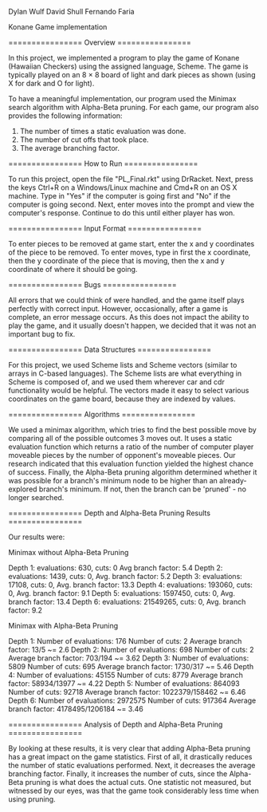 Dylan Wulf
David Shull
Fernando Faria

Konane Game implementation

================ Overview ================

In this project, we implemented a program to play the game of Konane
(Hawaiian Checkers) using the assigned language, Scheme. The game is typically
played on an 8 × 8 board of light and dark pieces as shown (using X for dark
and O for light).

To have a meaningful implementation, our program used the Minimax search
algorithm with Alpha-Beta pruning. For each game, our program also provides the
following information:

  1. The number of times a static evaluation was done.
  2. The number of cut offs that took place.
  3. The average branching factor. 

================ How to Run ================

To run this project, open the file "PL_Final.rkt" using DrRacket. Next, press
the keys Ctrl+R on a Windows/Linux machine and Cmd+R on an OS X machine. Type in
"Yes" if the computer is going first and "No" if the computer is going second.
Next, enter moves into the prompt and view the computer's response. Continue to
do this until either player has won.

================ Input Format ================

To enter pieces to be removed at game start, enter the x and y coordinates of
the piece to be removed. To enter moves, type in first the x coordinate, then
the y coordinate of the piece that is moving, then the x and y coordinate of
where it should be going.

================ Bugs ================

All errors that we could think of were handled, and the game itself plays
perfectly with correct input. However, occasionally, after a game is complete,
an error message occurs. As this does not impact the ability to play the game,
and it usually doesn't happen, we decided that it was not an important bug to
fix.

================ Data Structures ================

For this project, we used Scheme lists and Scheme vectors (similar to arrays in
C-based languages). The Scheme lists are what everything in Scheme is composed
of, and we used them wherever car and cdr functionality would be helpful. The
vectors made it easy to select various coordinates on the game board, because
they are indexed by values.

================ Algorithms ================

We used a minimax algorithm, which tries to find the best possible move by
comparing all of the possible outcomes 3 moves out. It uses a static evaluation
function which returns a ratio of the number of computer player moveable pieces
by the number of opponent's moveable pieces. Our research indicated that this
evaluation function yielded the highest chance of success. Finally, the
Alpha-Beta pruning algorithm determined whether it was possible for a branch's
minimum node to be higher than an already-explored branch's minimum. If not,
then the branch can be 'pruned' - no longer searched.

================ Depth and Alpha-Beta Pruning Results ================

Our results were:

Minimax without Alpha-Beta Pruning

  Depth 1: evaluations: 630, cuts: 0 Avg branch factor: 5.4
  Depth 2: evaluations: 1439, cuts: 0, Avg. branch factor: 5.2
  Depth 3: evaluations: 17108, cuts: 0, Avg. branch factor: 13.3
  Depth 4: evaluations: 193060, cuts: 0, Avg. branch factor: 9.1
  Depth 5: evaluations: 1597450, cuts: 0, Avg. branch factor: 13.4
  Depth 6: evaluations: 21549265, cuts: 0, Avg. branch factor: 9.2

Minimax with Alpha-Beta Pruning

Depth 1:
  Number of evaluations: 176
  Number of cuts: 2
  Average branch factor: 13/5 ~= 2.6
Depth 2:
  Number of evaluations: 698
  Number of cuts: 2
  Average branch factor: 703/194 ~= 3.62
Depth 3:
  Number of evaluations: 5809
  Number of cuts: 695
  Average branch factor: 1730/317 ~= 5.46
Depth 4:
  Number of evaluations: 45155
  Number of cuts: 8779
  Average branch factor: 58934/13977 ~= 4.22
Depth 5:
  Number of evaluations: 864093
  Number of cuts: 92718
  Average branch factor: 1022379/158462 ~= 6.46
Depth 6:
  Number of evaluations: 2972575
  Number of cuts: 917364
  Average branch factor: 4178495/1206184 ~= 3.46

  ================ Analysis of Depth and Alpha-Beta Pruning  ================

By looking at these results, it is very clear that adding Alpha-Beta pruning
has a great impact on the game statistics. First of all, it drastically reduces
the number of static evaluations performed. Next, it decreases the average
branching factor. Finally, it increases the number of cuts, since the Alpha-Beta
pruning is what does the actual cuts. One statistic not measured, but witnessed
by our eyes, was that the game took considerably less time when using pruning.
